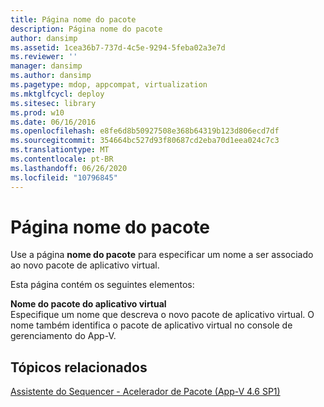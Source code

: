 ```yaml
---
title: Página nome do pacote
description: Página nome do pacote
author: dansimp
ms.assetid: 1cea36b7-737d-4c5e-9294-5feba02a3e7d
ms.reviewer: ''
manager: dansimp
ms.author: dansimp
ms.pagetype: mdop, appcompat, virtualization
ms.mktglfcycl: deploy
ms.sitesec: library
ms.prod: w10
ms.date: 06/16/2016
ms.openlocfilehash: e8fe6d8b50927508e368b64319b123d806ecd7df
ms.sourcegitcommit: 354664bc527d93f80687cd2eba70d1eea024c7c3
ms.translationtype: MT
ms.contentlocale: pt-BR
ms.lasthandoff: 06/26/2020
ms.locfileid: "10796845"
---
```

# Página nome do pacote


Use a página **nome do pacote** para especificar um nome a ser associado ao novo pacote de aplicativo virtual.

Esta página contém os seguintes elementos:

<a href="" id="virtual-application-package-name"></a>**Nome do pacote do aplicativo virtual**  
Especifique um nome que descreva o novo pacote de aplicativo virtual. O nome também identifica o pacote de aplicativo virtual no console de gerenciamento do App-V.

## Tópicos relacionados


[Assistente do Sequencer - Acelerador de Pacote (App-V 4.6 SP1)](sequencer-wizard---package-accelerator--appv-46-sp1-.md)

 

 





